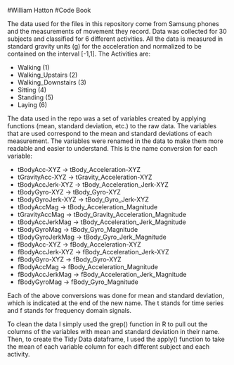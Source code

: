 #William Hatton
#Code Book

The data used for the files in this repository come from Samsung phones and the measurements of movement they record.
Data was collected for 30 subjects and classified for 6 different activities. All the data is measured in standard gravity units (g) for the acceleration and normalized to be contained on the interval [-1,1].
The Activities are:
* Walking (1)
* Walking_Upstairs (2)
* Walking_Downstairs (3)
* Sitting (4)
* Standing (5)
* Laying (6)

The data used in the repo was a set of variables created by applying functions (mean, standard deviation, etc.) to the raw data.
The variables that are used correspond to the mean and standard deviations of each measurement.
The variables were renamed in the data to make them more readable and easier to understand. 
This is the name conversion for each variable:
* tBodyAcc-XYZ -> tBody_Acceleration-XYZ
* tGravityAcc-XYZ -> tGravity_Acceleration-XYZ
* tBodyAccJerk-XYZ -> tBody_Acceleration_Jerk-XYZ
* tBodyGyro-XYZ -> tBody_Gyro-XYZ
* tBodyGyroJerk-XYZ -> tBody_Gyro_Jerk-XYZ
* tBodyAccMag -> tBody_Acceleration_Magnitude
* tGravityAccMag -> tBody_Gravity_Acceleration_Magnitude
* tBodyAccJerkMag -> tBody_Acceleration_Jerk_Magnitude
* tBodyGyroMag -> tBody_Gyro_Magnitude
* tBodyGyroJerkMag -> tBody_Gyro_Jerk_Magnitude
* fBodyAcc-XYZ -> fBody_Acceleration-XYZ
* fBodyAccJerk-XYZ -> fBody_Acceleration_Jerk-XYZ
* fBodyGyro-XYZ -> fBody_Gyro-XYZ
* fBodyAccMag -> fBody_Acceleration_Magnitude
* fBodyAccJerkMag -> fBody_Acceleration_Jerk_Magnitude
* fBodyGyroMag -> fBody_Gyro_Magnitude

Each of the above conversions was done for mean and standard deviation, which is indicated at the end of the new name.
The t stands for time series and f stands for frequency domain signals.

To clean the data I simply used the grep() function in R to pull out the columns of the variables with mean and standard deviation in their name.
Then, to create the Tidy Data dataframe, I used the apply() function to take the mean of each variable column for each different subject and each activity.
